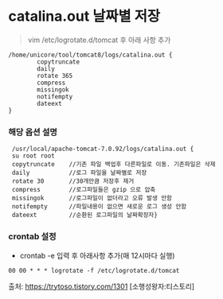 <h1> catalina.out 날짜별 저장 </h1>

> vim /etc/logrotate.d/tomcat 후 아래 사항 추가

```
/home/unicore/tool/tomcat8/logs/catalina.out {
        copytruncate
        daily
        rotate 365
        compress
        missingok
        notifempty
        dateext
}
```

<h3> 해당 옵션 설명 </h3>

```
 /usr/local/apache-tomcat-7.0.92/logs/catalina.out {
 su root root    
 copytruncate    //기존 파일 백업후 다른파일로 이동. 기존파일은 삭제    
 daily           //로그 파일을 날짜별로 저장
 rotate 30       //30개만큼 저장후 제거    
 compress        //로그파일들은 gzip 으로 압축    
 missingok       //로그파일이 없더라고 오류 발생 안함    
 notifempty      //파일내용이 없으면 새로운 로그 생성 안함    
 dateext         //순환된 로그파일의 날짜확장자}

```


<h3> crontab 설정 </h3> 

- crontab -e 입력 후 아래사항 추가(매 12시마다 실행)

`00 00 * * * logrotate -f /etc/logrotate.d/tomcat`

출처: https://trytoso.tistory.com/1301 [소행성왕자:티스토리]
